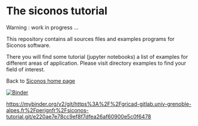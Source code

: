 # The siconos tutorial


Warning : work in progress ...

This repository contains all sources files and examples programs for Siconos software.


There you will find some tutorial (jupyter notebooks) 
a list of examples for different areas of application. Please visit directory examples to find your field of interest. 

Back to [Siconos home page](https://nonsmooth.gricad-pages.univ-grenoble-alpes.fr/siconos/index.html)

[![Binder](https://mybinder.org/badge.svg)](https://mybinder.org/v2/git/https%3A%2F%2Fgricad-gitlab.univ-grenoble-alpes.fr%2Fperignfr%2Fsiconos-tutorial.git/e220ae7e78cc9ef8f7dfea26af60900e5c0f6478)

https://mybinder.org/v2/git/https%3A%2F%2Fgricad-gitlab.univ-grenoble-alpes.fr%2Fperignfr%2Fsiconos-tutorial.git/e220ae7e78cc9ef8f7dfea26af60900e5c0f6478